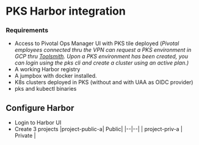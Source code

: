 
# PKS Harbor integration

### Requirements 
- Access to Pivotal Ops Manager UI with PKS tile deployed (*Pivotal employees connected thru the VPN can request a PKS environment in GCP thru [Toolsmith](https://environments.toolsmiths.cf-app.com/home). Upon a PKS environment has been created, you can login using the pks cli and create a cluster using an active plan.)*
- A working Harbor registry 
- A jumpbox with docker installed. 
- K8s clusters deployed in PKS (without and with UAA as OIDC provider)
- pks and kubectl binaries

## Configure Harbor
- Login to Harbor UI
- Create 3 projects 
|project-public-a| Public|
|--|--|
| project-priv-a | Private |



<!--stackedit_data:
eyJoaXN0b3J5IjpbLTExOTIyMTQ3MzgsLTc0MTM4MzIzM119
-->